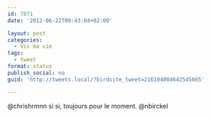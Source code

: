 ```yaml
---
id: 7871
date: '2012-06-22T09:43:04+02:00'

layout: post
categories:
  - Vis ma vie
tags:
  - tweet
format: status
publish_social: no
guid: 'http://tweets.local/?birdsite_tweet=216104004642545665'

---
```


@chrishrmnn si si, toujours pour le moment. @nbirckel
